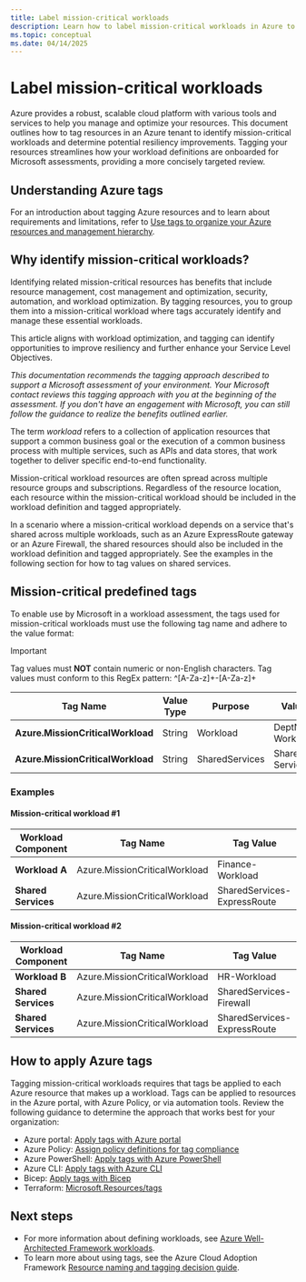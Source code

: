 ```yaml
---
title: Label mission-critical workloads 
description: Learn how to label mission-critical workloads in Azure to assess Microsoft workloads.
ms.topic: conceptual
ms.date: 04/14/2025
---
```


# Label mission-critical workloads

Azure provides a robust, scalable cloud platform with various tools and services to help you manage and optimize your resources. This document outlines how to tag resources in an Azure tenant to identify mission-critical workloads and determine potential resiliency improvements. Tagging your resources streamlines how your workload definitions are onboarded for Microsoft assessments, providing a more concisely targeted review.

## Understanding Azure tags

For an introduction about tagging Azure resources and to learn about requirements and limitations, refer to [Use tags to organize your Azure resources and management hierarchy](/azure/azure-resource-manager/management/tag-resources).

## Why identify mission-critical workloads?

Identifying related mission-critical resources has benefits that include resource management, cost management and optimization, security, automation, and workload optimization. By tagging resources, you to group them into a mission-critical workload where tags accurately identify and manage these essential workloads.

This article aligns with workload optimization, and tagging can identify opportunities to improve resiliency and further enhance your Service Level Objectives.

*This documentation recommends the tagging approach described to support a Microsoft assessment of your environment. Your Microsoft contact reviews this tagging approach with you at the beginning of the assessment. If you don't have an engagement with Microsoft, you can still follow the guidance to realize the benefits outlined earlier.*

The term _workload_ refers to a collection of application resources that support a common business goal or the execution of a common business process with multiple services, such as APIs and data stores, that work together to deliver specific end-to-end functionality.

Mission-critical workload resources are often spread across multiple resource groups and subscriptions. Regardless of the resource location, each resource within the mission-critical workload should be included in the workload definition and tagged appropriately.

In a scenario where a mission-critical workload depends on a service that's shared across multiple workloads, such as an Azure ExpressRoute gateway or an Azure Firewall, the shared resources should also be included in the workload definition and tagged appropriately. See the examples in the following section for how to tag values on shared services.

## Mission-critical predefined tags

To enable use by Microsoft in a workload assessment, the tags used for mission-critical workloads must use the following tag name and adhere to the value format:

> [!Important]
> Tag values must **NOT** contain numeric or non-English characters.
> Tag values must conform to this RegEx pattern: ^[A-Za-z]+-[A-Za-z]+

  | **Tag Name** | **Value Type** | **Purpose** | **Value Format** |
  |---|---|---|---|
  | **Azure.MissionCriticalWorkload** | String | Workload | DeptName-WorkloadName |
  | **Azure.MissionCriticalWorkload** | String | SharedServices | SharedServices-Service |

### Examples

#### Mission-critical workload #1

| **Workload Component** | **Tag Name** | **Tag Value** |
|---|---|---|
| **Workload A** | Azure.MissionCriticalWorkload | Finance-Workload |
| **Shared Services** | Azure.MissionCriticalWorkload | SharedServices-ExpressRoute |

#### Mission-critical workload #2

| **Workload Component** | **Tag Name** | **Tag Value** |
|---|---|---|
| **Workload B** | Azure.MissionCriticalWorkload | HR-Workload |
| **Shared Services** | Azure.MissionCriticalWorkload | SharedServices-Firewall |
| **Shared Services** | Azure.MissionCriticalWorkload | SharedServices-ExpressRoute |

## How to apply Azure tags

Tagging mission-critical workloads requires that tags be applied to each Azure resource that makes up a workload. Tags can be applied to resources in the Azure portal, with Azure Policy, or via automation tools. Review the following guidance to determine the approach that works best for your organization:

- Azure portal: [Apply tags with Azure portal](/azure/azure-resource-manager/management/tag-resources-portal)
- Azure Policy: [Assign policy definitions for tag compliance](/azure/azure-resource-manager/management/tag-policies)
- Azure PowerShell: [Apply tags with Azure PowerShell](/azure/azure-resource-manager/management/tag-resources-powershell)
- Azure CLI: [Apply tags with Azure CLI](/azure/azure-resource-manager/management/tag-resources-cli)
- Bicep: [Apply tags with Bicep](/azure/azure-resource-manager/management/tag-resources-bicep)
- Terraform: [Microsoft.Resources/tags](/azure/templates/microsoft.resources/tags?pivots=deployment-language-terraform)

## Next steps

- For more information about defining workloads, see [Azure Well-Architected Framework workloads](/azure/well-architected/workloads).
- To learn more about using tags, see the Azure Cloud Adoption Framework [Resource naming and tagging decision guide](/azure/cloud-adoption-framework/ready/azure-best-practices/resource-naming-and-tagging-decision-guide).
